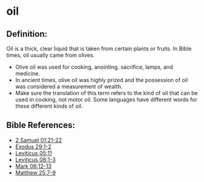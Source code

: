 # oil #

## Definition: ##

Oil is a thick, clear liquid that is taken from certain plants or fruits. In Bible times, oil usually came from olives.

* Olive oil was used for cooking, anointing, sacrifice, lamps, and medicine.
* In ancient times, olive oil was highly prized and the possession of oil was considered a measurement of wealth.
* Make sure the translation of this term refers to the kind of oil that can be used in cooking, not motor oil. Some languages have different words for these different kinds of oil.



## Bible References: ##

* [2 Samuel 01:21-22](en/tn/2sa/help/01/21)
* [Exodus 29:1-2](en/tn/exo/help/29/01)
* [Leviticus 05:11](en/tn/lev/help/05/11)
* [Leviticus 08:1-3](en/tn/lev/help/08/01)
* [Mark 06:12-13](en/tn/mrk/help/06/12)
* [Matthew 25:7-9](en/tn/mat/help/25/07)
